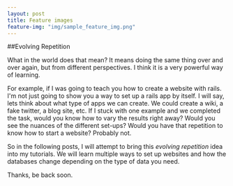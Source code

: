 ```yaml
---
layout: post
title: Feature images
feature-img: "img/sample_feature_img.png"
---
```

##Evolving Repetition

What in the world does that mean? It means doing the same thing over and over again, but from different perspectives. I think it is a very powerful way of learning.

For example, if I was going to teach you how to create a website with rails. I'm not just going to show you a way to set up a rails app by itself. I will say, lets think about what type of apps we can create. We could create a wiki, a fake twitter, a blog site, etc. If I stuck with one example and we completed the task, would you know how to vary the results right away? Would you see the nuances of the different set-ups? Would you have that repetition to know how to start a website? Probably not.

So in the following posts, I will attempt to bring this *evolving repetition* idea into my tutorials. We will learn multiple ways to set up websites and how the databases change depending on the type of data you need.

Thanks, be back soon.

